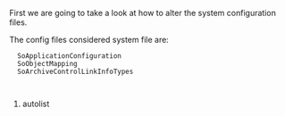 <properties date="2016-06-24"
SortOrder="18"
/>

First we are going to take a look at how to alter the system configuration files.

The config files considered system file are:

 

```
  SoApplicationConfiguration
  SoObjectMapping
  SoArchiveControlLinkInfoTypes
 
 
```

1. autolist
